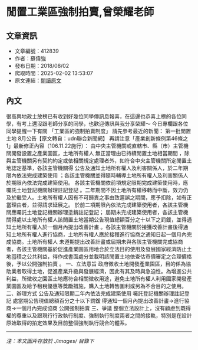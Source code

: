 # 閒置工業區強制拍賣,曾榮耀老師

## 文章資訊
- 文章編號：412839
- 作者：蘇偉強
- 發布日期：2018/08/02
- 爬取時間：2025-02-02 13:53:07
- 原文連結：[閱讀原文](https://real-estate.get.com.tw/Columns/detail.aspx?no=412839)

## 內文
很高興地政士放榜已有收到好幾位同學傳訊息報喜，在這邊也恭喜上榜的各位同學，有考上還沒跟老師分享的同學，也歡迎傳訊與我分享榮耀～
今日專欄跟各位同學提醒一下有關
「工業區的強制拍賣制度」
請先參考最近的新聞：
第一批閒置土地 8月公告【原文轉自：udn聯合新聞網】
再請注意「產業創新條例第46條之1」最新修正內容（106.11.22施行）：
由中央主管機關或直轄市、縣（市）主管機關開發設置之產業園區，土地所有權人
無正當理由已持續閒置土地相當期間
，除與主管機關另有契約約定或依相關規定處理者外，如符合中央主管機關所定閒置土地認定基準，各該主管機關得
公告及通知土地所有權人及利害關係人，於二年期限內依法完成建築使用
；各該主管機關並得隨時輔導土地所有權人及利害關係人於期限內依法完成建築使用。
各該主管機關依前項規定限期完成建築使用時，應
囑託土地登記機關辦理註記登記
。二年期間不因土地所有權移轉而中斷，效力仍及於繼受人。土地所有權人因有不可歸責之事由致遲誤之期間，應予扣除，如有正當理由者，並得請求延展之。
於前二項期限內依法完成建築使用者，各該主管機關應囑託土地登記機關辦理塗銷註記登記；
屆期未完成建築使用者，各該主管機關得處以土地所有權人該閒置土地當期公告現值總額百分之十以下之罰鍰，並得通知土地所有權人於一個月內提出改善計畫
。各該主管機關於接獲改善計畫後得通知土地所有權人進行協商，土地所有權人應於接獲進行協商之通知日起一個月內完成協商。土地所有權人
未遵期提出改善計畫或屆期未與各該主管機關完成協商者，各該主管機關基於促進產業園區用地合於立法目的使用及發展國家經濟防止土地囤積之公共利益，得作成書面處分並載明該閒置土地依查估市價審定之合理價格後，予以公開強制拍賣
。
一、立法意旨
政府徵收土地開發產業園區，目的係為協助業者取得土地，促進產業升級與發展經濟，因此有其及時與急迫性。為增進公共利益，所徵收之園區土地應符合相關徵收用途，避免土地所有權人利用國家開發產業園區及給予租稅優惠等獎勵措施，購入土地轉售圖利或另為不合目的之使用。
二、辦理方式
公告及通知限期二年內依法完成建築使用
囑託登記機關辦理註記登記
處當期公告現值總額百分之十以下罰鍰
得通知一個月內提出改善計畫→進行協商→一個月內完成協商
公開強制拍賣
三、爭議
整個立法設計上，沒有顧慮到既得權的尊重以及跟現行行政執行制度、強制執行制度兩者之間的接軌，特別是在設計原始取得的拍定效果及目前整個強制執行競合的體系。

---
*注：本文圖片存放於 ./images/ 目錄下*
